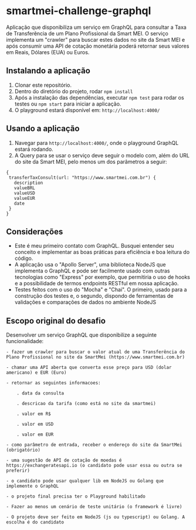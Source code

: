 # smartmei-challenge-graphql

Aplicação que disponibiliza um serviço em GraphQL para consultar a Taxa de Transferência de um Plano Profissional da Smart MEI.
O serviço implementa um "crawler" para buscar estes dados no site da Smart MEI e após consumir uma API de cotação monetária poderá retornar seus valores em Reais, Dólares (EUA) ou Euros. 

## Instalando a aplicação

1. Clonar este repositório.
2. Dentro do diretório do projeto, rodar `npm install` 
3. Após a instalação das dependências, executar `npm test` para rodar os testes ou `npm start` para iniciar a aplicação.
4. O playground estará disponível em: `http://localhost:4000/`

## Usando a aplicação

1. Navegar para `http://localhost:4000/`, onde o playground GraphQL estará rodando.
2. A Query para se usar o serviço deve seguir o modelo com, além do URL do site da Smart MEI, pelo menos um dos parâmetros a seguir:
 ```
 {
  transferTaxConsult(url: "https://www.smartmei.com.br") {
    description
    valueBRL
    valueUSD
    valueEUR
    date
  }
}
```


## Considerações

- Este é meu primeiro contato com GraphQL. Busquei entender seu conceito e implementar as boas práticas para eficiência e boa leitura do código.
- A aplicação usa o "Apollo Server", uma biblioteca NodeJS que implementa o GraphQL e pode ser facilmente usado com outras tecnologias como "Express" por exemplo, que permitiria o uso de hooks e a possibilidade de termos endpoints RESTful em nossa aplicação.
- Testes feitos com o uso do "Mocha" e "Chai". O primeiro, usado para a construção dos testes e, o segundo, dispondo de ferramentas de validações e comparações de dados no ambiente NodeJS

## Escopo original do desafio

Desenvolver um serviço GraphQL que disponibilize a seguinte funcionalidade:

    - fazer um crawler para buscar o valor atual de uma Transferência do Plano Profissional no site da SmartMei (https://www.smartmei.com.br)

    - chamar uma API aberta que converta esse preço para USD (dolar americano) e EUR (Euro)

    - retornar as seguintes informacoes:

        . data da consulta

        . descricao da tarifa (como está no site da smartmei)

        . valor em R$

        . valor em USD

        . valor em EUR

    - como parâmetro de entrada, receber o endereço do site da SmartMei (obrigatório)

    - uma sugestão de API de cotação de moedas é https://exchangeratesapi.io (o candidato pode usar essa ou outra se preferir)

    - o candidato pode usar qualquer lib em NodeJS ou Golang que implemente o GraphQL

    - o projeto final precisa ter o Playground habilitado

    - Fazer ao menos um cenário de teste unitário (o framework é livre)

    - O projeto deve ser feito em NodeJS (js ou typescript) ou Golang. A escolha é do candidato
